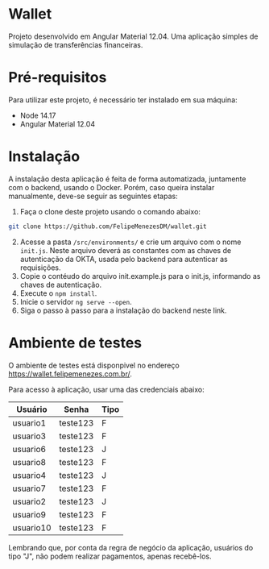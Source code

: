 # Wallet

Projeto desenvolvido em Angular Material 12.04. Uma aplicação simples de simulação de transferências financeiras.

# Pré-requisitos
Para utilizar este projeto, é necessário ter instalado em sua máquina:

- Node 14.17
- Angular Material 12.04

# Instalação
A instalação desta aplicação é feita de forma automatizada, juntamente com o backend, usando o Docker. Porém, caso queira instalar manualmente, deve-se seguir as seguintes etapas:

1. Faça o clone deste projeto usando o comando abaixo:
```bash
git clone https://github.com/FelipeMenezesDM/wallet.git
```
2. Acesse a pasta `/src/environments/` e crie um arquivo com o nome `init.js`. Neste arquivo deverá as constantes com as chaves de autenticação da OKTA, usada pelo backend para autenticar as requisições.
1. Copie o contéudo do arquivo init.example.js para o init.js, informando as chaves de autenticação.
1. Execute o `npm install`.
1. Inicie o servidor `ng serve --open`.
1. Siga o passo à passo para a instalação do backend neste link.

# Ambiente de testes
O ambiente de testes está disponpivel no endereço https://wallet.felipemenezes.com.br/.

Para acesso à aplicação, usar uma das credenciais abaixo:

| Usuário | Senha | Tipo
|--|--|--|
| usuario1 | teste123 | F |
| usuario3 | teste123 | F |
| usuario6 | teste123 | J |
| usuario8 | teste123 | F |
| usuario4 | teste123 | J |
| usuario7 | teste123 | F |
| usuario2 | teste123 | J |
| usuario9 | teste123 | F |
| usuario10 | teste123 | F |

Lembrando que, por conta da regra de negócio da aplicação, usuários do tipo "J", não podem realizar pagamentos, apenas recebê-los.
